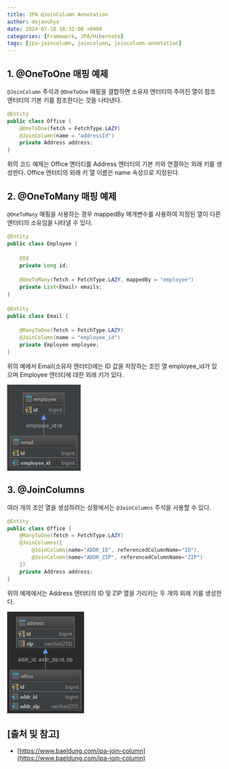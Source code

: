 ```yaml
---
title: JPA @JoinColumn Annotation
author: dejavuhyo
date: 2024-07-18 16:32:00 +0900
categories: [Framework, JPA/Hibernate]
tags: [jpa-joincolumn, joincolumn, joincolumn-annotation]
---
```


## 1. @OneToOne 매핑 예제
`@JoinColumn` 주석과 `@OneToOne` 매핑을 결합하면 소유자 엔터티의 주어진 열이 참조 엔터티의 기본 키를 참조한다는 것을 나타낸다.

```java
@Entity
public class Office {
    @OneToOne(fetch = FetchType.LAZY)
    @JoinColumn(name = "addressId")
    private Address address;
}
```

위의 코드 예제는 Office 엔터티를 Address 엔터티의 기본 키와 연결하는 외래 키를 생성한다. Office 엔터티의 외래 키 열 이름은 name 속성으로 지정된다.

## 2. @OneToMany 매핑 예제
`@OneToMany` 매핑을 사용하는 경우 mappedBy 매개변수를 사용하여 지정된 열이 다른 엔터티의 소유임을 나타낼 수 있다.

```java
@Entity
public class Employee {
 
    @Id
    private Long id;

    @OneToMany(fetch = FetchType.LAZY, mappedBy = "employee")
    private List<Email> emails;
}

@Entity
public class Email {
 
    @ManyToOne(fetch = FetchType.LAZY)
    @JoinColumn(name = "employee_id")
    private Employee employee;
}
```

위의 예에서 Email(소유자 엔터티)에는 ID 값을 저장하는 조인 열 employee_id가 있으며 Employee 엔터티에 대한 외래 키가 있다.

![joincol-1](/assets/img/2024-07-18-jpa-joincolumn/joincol-1.png)

## 3. @JoinColumns
여러 개의 조인 열을 생성하려는 상황에서는 `@JoinColumns` 주석을 사용할 수 있다.

```java
@Entity
public class Office {
    @ManyToOne(fetch = FetchType.LAZY)
    @JoinColumns({
        @JoinColumn(name="ADDR_ID", referencedColumnName="ID"),
        @JoinColumn(name="ADDR_ZIP", referencedColumnName="ZIP")
    })
    private Address address;
}
```

위의 예제에서는 Address 엔터티의 ID 및 ZIP 열을 가리키는 두 개의 외래 키를 생성한다.

![joincol-2](/assets/img/2024-07-18-jpa-joincolumn/joincol-2.png)

## [출처 및 참고]
* [https://www.baeldung.com/jpa-join-column](https://www.baeldung.com/jpa-join-column)
